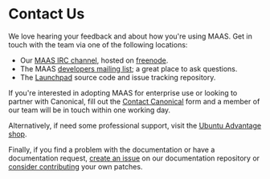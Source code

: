 # Contact Us

We love hearing your feedback and about how you're using MAAS. Get in touch
with the team via one of the following locations:

- Our [MAAS IRC channel][irc-freenode], hosted on [freenode][freenode].
- The MAAS [developers mailing list][mailing-list]; a great place to ask
  questions.
- The [Launchpad][maas-launchpad] source code and issue tracking repository.

If you're interested in adopting MAAS for enterprise use or looking to partner
with Canonical, fill out the [Contact Canonical][contact-canonical] form and a
member of our team will be in touch within one working day.

Alternatively, if need some professional support, visit the
[Ubuntu Advantage shop][ua].

Finally, if you find a problem with the documentation or have a documentation
request, [create an issue][doc-issue] on our documentation repository or
[consider contributing][contributing] your own patches.


<!-- LINKS -->

[ua]: https://buy.ubuntu.com/
[contact-canonical]: https://maas.io/contact-us
[irc-freenode]: http://webchat.freenode.net/?channels=maas 
[freenode]: https://freenode.net/
[mailing-list]: https://lists.ubuntu.com/mailman/listinfo/maas-devel
[maas-launchpad]: https://launchpad.net/maas
[doc-issue]: https://github.com/CanonicalLtd/maas-docs/issues/new
[contributing]: contributing-writing.md
